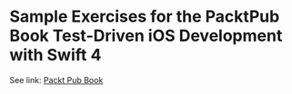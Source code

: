 # Sample Exercises for the PacktPub Book Test-Driven iOS Development with Swift 4
See link: [Packt Pub Book](https://www.packtpub.com/application-development/test-driven-ios-development-swift-4-third-edition)

